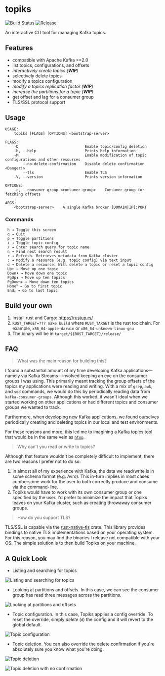 # topiks

[![Build Status](https://travis-ci.org/kdrakon/topiks.svg?branch=master)](https://travis-ci.org/kdrakon/topiks)
[![Release](https://img.shields.io/github/tag-date/kdrakon/topiks.svg?style=popout)](https://github.com/kdrakon/topiks/releases)

An interactive CLI tool for managing Kafka topics.

## Features
- compatible with Apache Kafka >=2.0
- list topics, configurations, and offsets
- _interactively create topics (**WIP**)_
- selectively delete topics
- modify a topics configuration
- _modify a topics replication factor (**WIP**)_
- _increase the partitions for a topic (**WIP**)_
- get offset and lag for a consumer group 
- TLS/SSL protocol support

## Usage
```
USAGE:
    topiks [FLAGS] [OPTIONS] <bootstrap-server>

FLAGS:
    -D                              Enable topic/config deletion
    -h, --help                      Prints help information
    -M                              Enable modification of topic configurations and other resources
        --no-delete-confirmation    Disable delete confirmation <Danger!>
        --tls                       Enable TLS
    -V, --version                   Prints version information

OPTIONS:
    -c, --consumer-group <consumer-group>    Consumer group for fetching offsets

ARGS:
    <bootstrap-server>    A single Kafka broker [DOMAIN|IP]:PORT
```

### Commands
```
 h → Toggle this screen
 q → Quit
 p → Toggle partitions
 i → Toggle topic config
 / → Enter search query for topic name
 n → Find next search result
 r → Refresh. Retrieves metadata from Kafka cluster
 : → Modify a resource (e.g. topic config) via text input
 d → Delete a resource. Will delete a topic or reset a topic config
 Up⬆ → Move up one topic
 Down⬇ → Move down one topic
 PgUp⇞ → Move up ten topics
 PgDown⇟ → Move down ten topics
 Home⤒ → Go to first topic
 End⤓ → Go to last topic
```

## Build your own
1. Install rust and Cargo: https://rustup.rs/
1. `RUST_TARGET=??? make build` where `RUST_TARGET` is the rust toolchain. For example, `x86_64-apple-darwin` or `x86_64-unknown-linux-gnu`
1. The binary will be in `target/${RUST_TARGET}/release/`

## FAQ

> What was the main reason for building this?

I found a substantial amount of my time developing Kafka applications—namely via Kafka Streams—involved keeping an eye on the consumer groups I was using. This primarily meant tracking the group offsets of the topics my applications were reading and writing. With a mix of `grep`, `awk`, and `sed` commands, we would do this by periodically reading data from `kafka-consumer-groups`. Although this worked, it wasn't ideal when we started working on other applications or had different topics and consumer groups we wanted to track. 

Furthermore, when developing new Kafka applications, we found ourselves periodically creating and deleting topics in our local and test environments.

For these reasons and more, this led me to imagining a Kafka topics tool that would be in the same vein as [`htop`](https://github.com/hishamhm/htop).

> Why can't you read or write to topics?

Although that feature wouldn't be completely difficult to implement, there are two reasons I prefer not to do so:
1. In almost all of my experience with Kafka, the data we read/write is in some schema format (e.g. Avro). This in-turn implies in most cases cumbersome work for the user to both correctly produce and consume via the command-line.
1. Topiks would have to work with its own consumer group or one specified by the user. I'd prefer to minimize the impact that Topiks leaves on your Kafka cluster, such as creating throwaway consumer groups. 

> How do you support TLS?

TLS/SSL is capable via the [rust-native-tls](https://github.com/sfackler/rust-native-tls) crate. This library provides bindings to native TLS implementations based on your operating system. For this reason, you may find the binaries I release not compatible with your OS. The simple solution is to then build Topiks on your machine.


## A Quick Look

- Listing and searching for topics

![Listing and searching for topics](https://media.giphy.com/media/uAC8ZsyWXCXBHjD3Pm/source.gif)

- Looking at partitions and offsets. In this case, we can see the consumer group has read three messages across the partitions.

![Looking at partitions and offsets](https://media.giphy.com/media/iAQ9GQL2YhHPFif946/source.gif)

- Topic configuration. In this case, Topiks applies a config override. To reset the override, simply _delete_ (`d`) the config and it will revert to the global default.

![Topic configuration](https://media.giphy.com/media/5WISIFAMqL7arpUI7P/source.gif)

- Topic deletion. You can also override the delete confirmation if you're absolutely sure you know what you're doing.

![Topic deletion](https://media.giphy.com/media/1yTgifHut4OYCaCgvP/source.gif)

![Topic deletion with no confirmation](https://media.giphy.com/media/4To21zk1fonihRrZBU/source.gif)

